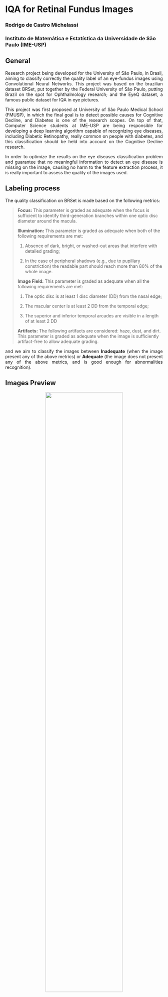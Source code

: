 # IQA for Retinal Fundus Images

### Rodrigo de Castro Michelassi
### Instituto de Matemática e Estatística da Universidade de São Paulo (IME-USP)

## General

<p align="justify">Research project being developed for the University of São Paulo, in Brasil, aiming to classify correctly the quality label of an eye-fundus images using Convolutional Neural Networks. This project was based on the brazilian dataset BRSet, put together by the Federal University of São Paulo, putting Brazil on the spot for Ophthalmology research; and the EyeQ dataset, a famous public dataset for IQA in eye pictures.</p>

<p align="justify">This project was first proposed at University of São Paulo Medical School (FMUSP), in which the final goal is to detect possible causes for Cognitive Decline, and Diabetes is one of the research scopes. On top of that, Computer Science students at IME-USP are being responsible for developing a deep learning algorithm capable of recognizing eye diseases, including Diabetic Retinopathy, really common on people with diabetes, and this classification should be held into account on the Cognitive Decline research.</p>
  
 <p align="justify">In order to optimize the results on the eye diseases classification problem and guarantee that no meaningful information to detect an eye disease is missing on the image, causing no harm to the feature extraction process, it is really important to assess the quality of the images used.</p>

## Labeling process

<p align="justify">The quality classification on BRSet is made based on the following metrics:</p>

> <b>Focus:</b> This parameter is graded as adequate when the focus is sufficient to identify third-generation branches within one optic disc diameter around the macula.
>
> <b>Illumination:</b> This parameter is graded as adequate when both of the following requirements are met:
> 
> 1) Absence of dark, bright, or washed-out areas that interfere with detailed grading;
>
> 2) In the case of peripheral shadows (e.g., due to pupillary constriction) the readable part should reach more than 80% of the whole image.
>
> <b>Image Field:</b> This parameter is graded as adequate when all the following requirements are met:
>
> 1) The optic disc is at least 1 disc diameter (DD) from the nasal edge;
> 
> 2) The macular center is at least 2 DD from the temporal edge;
> 
> 3) The superior and inferior temporal arcades are visible in a length of at least 2 DD
>
> <b>Artifacts:</b> The following artifacts are considered: haze, dust, and dirt. This parameter is graded as adequate when the image is sufficiently artifact-free to allow adequate grading.

<p align="justify">and we aim to classify the images between <b>Inadequate</b> (when the image present any of the above metrics) or <b>Adequate</b> (the image does not present any of the above metrics, and is good enough for abnormalities recognition).</p>

## Images Preview
<p align="center"><img src="model/src/utils/img_analysis/eyeQuality.png" width="70%"/></p>
<p align="center">Fig. 1: Examples of impaired/ungradable images. (A) Poor focus and clarity due to overall haze. (B) Poor macula visibility due to uneven illumination. (C) Poor optic disc visibility due to total blink. (D) Edge haze due to pupillary restriction. (E) Dust and dirt artifacts on the lens image capture system (near the center). (F) Lash artifact.</p>

## Pre-processing

<p align="justfify">Since this is an image quality assessment problem and we may not be able to train a model using the image on its original dimensions, there must be enough care to lose the minimum information possible. In order to do that, a decision to keep the aspect ratio of the image was made when redimensioning it, but it would lose some part of the image and affect the Image Field metric. To avoid this problem, since the background of all images is full on black, a simple solution was to increase a black background on the top and bottom parts, in order to make the image squared.</p>

<p align="center"><img src="model/src/utils/img_analysis/eye_preprocessing.png" width="70%"/></p>
<p align="center">Fig. 2: Before and after adding black border to eye fundus image</p>

<p align="justfify">We are going to see later on that this problem was also approached by a Transfer Learning point of view, so, in order to get better accuracy and results, for all the pre-trained CNNs used, we decide to use its own normalization strategy.</p>

```
from tensorflow.keras.applications.resnet50 import preprocess_input

def normalize(image, label):
    image = preprocess_input(image)
    return image, label    
```

## Data Division

<p align="justify">The main problem we attempted to solve was the data division. Since we are working on an binary classification problem, we must be able to make a model that is equally good on predicting each class. By using BRSet with all its data was actually impossible to perform good in such task, since the dataset is completely unbalanced for the IQA problem. The original data is supported on $88\%$ of the images being Adequate, and only $12\%$ being Inadequate.</p>

<p align="justify">With that stated, we lost a lot of data to be able to train a great model, our data division became the following:</p>

|             | Adequate | Inadequate | Balance [Adequates] |
| --------    | -------  | ------- | ------- |
| Training    | 1315     | 1424    | 48%    |
| Testing     | 1413      | 213    | 87%    |
| Validation  | 316     | 347    | 47%    |

<p align="justify">Not having as much data to train in an actual problem, and in order to try and get better results, we decided to train the EyeQ dataset and fine tune it to BRSet. As a matter of fact, we got excellent results on the EyeQ dataset, but it did not generalize greatly for our brazilian eye fundus dataset when fine tuning. We are going to see further ahead the results concerning the BRSet, on this configuration, and the EyeQ in general, but not the fine-tuning process from EyeQ to BRSet.</p>

## Results

<p align="justify">Several pre-trained CNNs were tested on this problem, such as VGG16 and Inception-V3, but Resnet50 has outperformed all of them in terms of accuracy, precision, recall and ROC-AUC. The training process was: </p>

> 1. Loading the pre-trained CNN, without the top
> 2. Freezing the convolutional layers
> 3. Adding new fully connected layers

<p align="justify">The $2$ new fully connected layers have, respectively, $512$ and $2$ nodes, and uses the ReLU activation function ($f(u) =$ $max$ ($0, u$)) in between layers. On the last layer, we use the softmax activation function.</p>

<b>Results on BRSet validation (balanced data)</b>

| Metric        | Value              |
|---------------|--------------------|
| **Accuracy**  | 0.8536             |
| **AUC**       | 0.9242             |
| **Precision** | 0.86 (Inadequate) / 0.85 (Adequate) |
| **Recall**    | 0.86 (Inadequate) / 0.85 (Adequate) |

<b>Results on BRSet test (unbalanced data)</b>

| Metric        | Value              |
|---------------|--------------------|
| **Accuracy**  | 0.8685             |
| **AUC**       | 0.8942             |
| **Precision** | 0.50 (Inadequate) / 0.95 (Adequate) |
| **Recall**    | 0.72 (Inadequate) / 0.89 (Adequate) |

<b>Results on EyeQ test</b>

| Metric        | Value              |
|---------------|--------------------|
| **Accuracy**  | 0.9409             |
| **AUC**       | 0.9842             |
| **Precision** | 0.95 (Inadequate) / 0.94 (Adequate) |
| **Recall**    | 0.91 (Inadequate) / 0.97 (Adequate) |

By observing the results obtained, the model performed great on EyeQ, with all metrics with more than $90\%$ score, but it did not perform greatly when tested on BRSet using the unbalanced test dataset, as described above. In general, the model is great but it would need more data to get a better performance on a real-life scenario.

## Observations

<p align="justify">During a LEARN reunion, a pitch idea was proposed by my advisor, based on some experiments one of her PHD candidates made, where he claimed to have had better accuracy on his model (that was early-stopped) by switching the final fully connected layer, from the sigmoid function to the softmax function, and therefore changing the labels format from binary to one-hot encoded.</p>

<p align="justify">When running the same experiments on this problem, I have noticed that I was actually getting a better performance using the softmax activation function, not really related to accuracy, but related to the number of epochs necessary to converge to the answer, as the following graphics show:</p>



<p align="justify">For right now I have not yet tested it more often to confirm that this holds on most of the cases, but it is a quite interesting result :)</p>

## References
[1] Wang, Z., Bovik, A. C., and Lu, L. (2002). Why is image quality assessment so
difficult? In 2002 IEEE International Conference on Acoustics, Speech, and Signal
Processing, volume 4, pages IV–3313–IV–3316.

[2] Athar, S. and Wang, Z. (2019). A comprehensive performance evaluation of image
quality assessment algorithms. IEEE Access, 7:140030–140070.

[3] Bosse, S., Maniry, D., Wiegand, T., and Samek, W. (2016). A deep neural network for
image quality assessment. In 2016 IEEE International Conference on Image Processing
(ICIP), pages 3773–3777.

[4] Yang, J., Lyu, M., Qi, Z., and Shi, Y. (2023). Deep learning based image quality
assessment: A survey. Procedia Computer Science, 221:1000–1005. Tenth International
Conference on Information Technology and Quantitative Management (ITQM 2023).

[5] Mariana Batista Gonçalves, Luis Filipe Nakayama, Daniel Ferraz, Hanna Faber,
Edward Korot, Fernando Korn Malerbi, Caio Vinic ius Regatieri, Mauricio Maia,
Leo Anthony Celi, Pearse A. Keane, and Rub ens Belfort Jr. Image quality assessment
of retinal fundus photographs for diabetic retinopathy in the machine learning era:
a review. Eye, 2023.

[6] L. F. Nakayama, M. Goncalves, L. Zago Ribeiro, H. San tos, D. Ferraz, F. Malerbi,
L. A. Celi,and C. Regatieri. A brazilian multilabel ophthalmological dataset (BRSET)

[7] Huazhu Fu, Boyang Wang, Jianbing Shen, Shanshan Cui, Yanwu Xu, Jiang Liu, Ling Shao. 
Evaluation of Retinal Image Quality Assessment Networks in Different Color-spaces, in MICCAI, 2019.

[8] Bolla, M., Biswas, S. and Palanisamy, R. (2023) Deep Learning Based Quality Prediction of Retinal Fundus Images. Current Directions in Biomedical Engineering, Vol. 9 (Issue 1), pp. 706-709.
